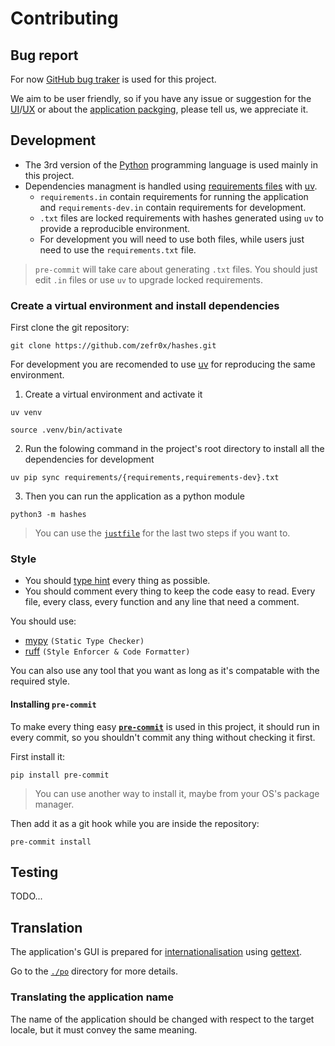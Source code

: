 # Contributing

## Bug report

For now [GitHub bug traker](https://github.com/zefr0x/hashes/issues) is used for this project.

We aim to be user friendly, so if you have any issue or suggestion for the [UI](https://en.wikipedia.org/wiki/User_interface_design)/[UX](https://en.wikipedia.org/wiki/User_experience_design) or about the [application packging](<https://en.wikipedia.org/wiki/Package_(package_management_system)>), please tell us, we appreciate it.

## Development

- The 3rd version of the [Python](<https://en.wikipedia.org/wiki/Python_(programming_language)>) programming language is used mainly in this project.
- Dependencies managment is handled using [requirements files](requirements) with [uv](https://github.com/astral-sh/uv).
  - `requirements.in` contain requirements for running the application and `requirements-dev.in` contain requirements for development.
  - `.txt` files are locked requirements with hashes generated using `uv` to provide a reproducible environment.
  - For development you will need to use both files, while users just need to use the `requirements.txt` file.

> `pre-commit` will take care about generating `.txt` files. You should just edit `.in` files or use `uv` to upgrade locked requirements.

### Create a virtual environment and install dependencies

First clone the git repository:

```
git clone https://github.com/zefr0x/hashes.git
```

For development you are recomended to use [uv](https://github.com/astral-sh/uv) for reproducing the same environment.

1. Create a virtual environment and activate it

```shell
uv venv

source .venv/bin/activate
```

2. Run the folowing command in the project's root directory to install all the dependencies for development

```shell
uv pip sync requirements/{requirements,requirements-dev}.txt
```

3. Then you can run the application as a python module

```shell
python3 -m hashes
```

> You can use the [`justfile`](https://github.com/casey/just) for the last two steps if you want to.

### Style

- You should [type hint](https://docs.python.org/3/library/typing.html) every thing as possible.
- You should comment every thing to keep the code easy to read. Every file, every class, every function and any line that need a comment.

You should use:

- [mypy](http://www.mypy-lang.org/) `(Static Type Checker)`
- [ruff](https://astral.sh/ruff) `(Style Enforcer & Code Formatter)`

You can also use any tool that you want as long as it's compatable with the required style.

#### Installing `pre-commit`

To make every thing easy [**`pre-commit`**](https://pre-commit.com/) is used in this project, it should run in every commit, so you shouldn't commit any thing without checking it first.

First install it:

```shell
pip install pre-commit
```

> You can use another way to install it, maybe from your OS's package manager.

Then add it as a git hook while you are inside the repository:

```shell
pre-commit install
```

## Testing

TODO...

## Translation

The application's GUI is prepared for [internationalisation](https://en.wikipedia.org/wiki/Internationalization_and_localization) using [gettext](https://en.wikipedia.org/wiki/Gettext).

Go to the [`./po`](./po) directory for more details.

### Translating the application name

The name of the application should be changed with respect to the target locale, but it must convey the same meaning.
